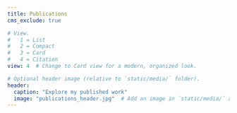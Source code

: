 ```yaml
---
title: Publications
cms_exclude: true

# View.
#   1 = List
#   2 = Compact
#   3 = Card
#   4 = Citation
view: 4  # Change to Card view for a modern, organized look.

# Optional header image (relative to `static/media/` folder).
header:
  caption: "Explore my published work"
  image: "publications_header.jpg"  # Add an image in `static/media/` and update this path.
---
```

